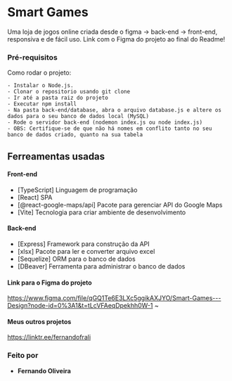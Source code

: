 # Smart Games

Uma loja de jogos online criada desde o figma -> back-end -> front-end, responsiva e de fácil uso.
Link com o Figma do projeto ao final do Readme!

### Pré-requisitos

Como rodar o projeto:

```
- Instalar o Node.js.
- Clonar o repositorio usando git clone
- Ir até a pasta raiz do projeto
- Executar npm install
- Na pasta back-end/database, abra o arquivo database.js e altere os dados para o seu banco de dados local (MySQL)
- Rode o servidor back-end (nodemon index.js ou node index.js)
- OBS: Certifique-se de que não há nomes em conflito tanto no seu banco de dados criado, quanto na sua tabela

```

## Ferreamentas usadas

#### **Front-end**

- [TypeScript] Linguagem de programação
- [React] SPA
- [@react-google-maps/api] Pacote para gerenciar API do Google Maps
- [Vite] Tecnologia para criar ambiente de desenvolvimento

#### **Back-end**

- [Express] Framework para construção da API
- [xlsx] Pacote para ler e converter arquivo excel
- [Sequelize] ORM para o banco de dados
- [DBeaver] Ferramenta para administrar o banco de dados

#### **Link para o Figma do projeto**

https://www.figma.com/file/qGQ1Te6E3LXc5ggikAXJYO/Smart-Games---Design?node-id=0%3A1&t=tLcVFAeqDpekhh0W-1
~

#### **Meus outros projetos**

https://linktr.ee/fernandofrali

### Feito por

- **Fernando Oliveira**
